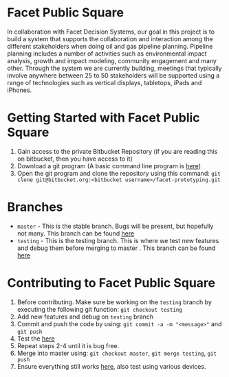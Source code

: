 # Facet Public Square

In collaboration with Facet Decision Systems, our goal in this project is to build a system that supports the collaboration and interaction among the different stakeholders when doing oil and gas pipeline planning. Pipeline planning includes a number of activities such as environmental impact analysis, growth and impact modeling, community engagement and many other. Through the system we are currently building, meetings that typically involve anywhere between 25 to 50 stakeholders will be supported using a range of technologies such as vertical displays, tabletops, iPads and iPhones.

# Getting Started with Facet Public Square

1. Gain access to the private Bitbucket Repository (if you are reading this on bitbucket, then you have access to it)
2. Download a git program (A basic command line program is [here](http://git-scm.com/))
3. Open the git program and clone the repository using this command: `git clone git@bitbucket.org:<bitbucket username>/facet-prototyping.git`


# Branches
- `master` - This is the stable branch. Bugs will be present, but hopefully not many. This branch can be found [here](http://asebeast2.cpsc.ucalgary.ca:81/facet-prototyping/default.html)
- `testing` - This is the testing branch. This is where we test new features and debug them before merging to master . This branch can be found [here](http://asebeast2.cpsc.ucalgary.ca:81/testing/facet-prototyping/default.html)

# Contributing to Facet Public Square
1. Before contributing. Make sure be working on the `testing` branch by executing the following git function: `git checkout testing`
2. Add new features and debug on `testing` branch
3. Commit and push the code by using: `git commit -a -m "<message>"` and `git push`
4. Test the [here](http://asebeast2.cpsc.ucalgary.ca:81/testing/facet-prototyping/default.html)
5. Repeat steps 2-4 until it is bug free.
6. Merge into master using: `git checkout master`, `git merge testing`, `git push`
7. Ensure everything still works [here](http://asebeast2.cpsc.ucalgary.ca:81/facet-prototyping/default.html), also test using various devices.